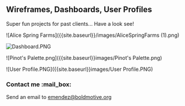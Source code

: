 
## Wireframes, Dashboards, User Profiles
Super fun projects for past clients... Have a look see!

![Alice Spring Farms]({{site.baseurl}}/images/AliceSpringFarms (1).png)

![Dashboard.PNG]({{site.baseurl}}/images/Dashboard.PNG)

![Pinot's Palette.png]({{site.baseurl}}images/Pinot's Palette.png)

![User Profile.PNG]({{site.baseurl}}images/User Profile.PNG)

### Contact me :mail_box:

Send an email to [emendez@boldmotive.org](mailto:emendez@boldmotive.org)
